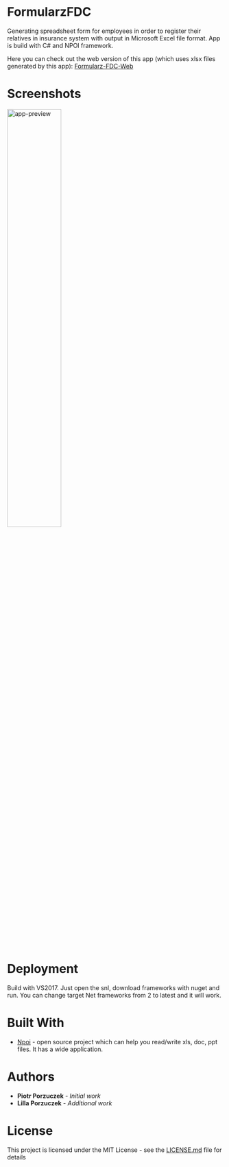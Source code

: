 # FormularzFDC
Generating spreadsheet form for employees in order to register their relatives in insurance system with output in Microsoft Excel file format. App is build with C# and NPOI framework.

Here you can check out the web version of this app (which uses xlsx files generated by this app):
[Formularz-FDC-Web](http://peterporzuczek.github.io/Formularz-FDC-Web/)

Screenshots
========
<div>
<img src="http://i.imgur.com/J9X9V6g.png" alt="app-preview" width="50%">
</div>

Deployment
========
Build with VS2017. Just open the snl, download frameworks with nuget and run. You can change target Net frameworks from 2 to latest and it will work.

Built With
========
* [Npoi](https://npoi.codeplex.com) - open source project which can help you read/write xls, doc, ppt files. It has a wide application.

Authors
========
* **Piotr Porzuczek** - *Initial work*
* **Lilla Porzuczek** - *Additional work*

License
========
This project is licensed under the MIT License - see the [LICENSE.md](LICENSE.md) file for details
